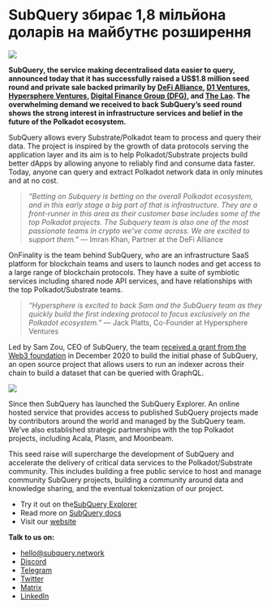 # SubQuery збирає 1,8 мільйона доларів на майбутнє розширення

![](https://miro.medium.com/max/1400/0*CrM8-LKRt3slWAsN)

**SubQuery, the service making decentralised data easier to query, announced today that it has successfully raised a US$1.8 million seed round and private sale backed primarily by [DeFi Alliance](https://defialliance.co/), [D1 Ventures](https://d1.ventures/), [Hypersphere Ventures](https://hypersphere.ventures/), [Digital Finance Group (DFG)](https://www.dfg.group/), and [The Lao](https://www.thelao.io/). The overwhelming demand we received to back SubQuery’s seed round shows the strong interest in infrastructure services and belief in the future of the Polkadot ecosystem.**

SubQuery allows every Substrate/Polkadot team to process and query their data. The project is inspired by the growth of data protocols serving the application layer and its aim is to help Polkadot/Substrate projects build better dApps by allowing anyone to reliably find and consume data faster. Today, anyone can query and extract Polkadot network data in only minutes and at no cost.

> _“Betting on Subquery is betting on the overall Polkadot ecosystem, and in this early stage a big part of that is infrastructure. They are a front-runner in this area as their customer base includes some of the top Polkadot projects. The Subquery team is also one of the most passionate teams in crypto we’ve come across. We are excited to support them.”_ — Imran Khan, Partner at the DeFi Alliance

OnFinality is the team behind SubQuery, who are an infrastructure SaaS platform for blockchain teams and users to launch nodes and get access to a large range of blockchain protocols. They have a suite of symbiotic services including shared node API services, and have relationships with the top Polkadot/Substrate teams.

> _“Hypersphere is excited to back Sam and the SubQuery team as they quickly build the first indexing protocol to focus exclusively on the Polkadot ecosystem.”_ — Jack Platts, Co-Founder at Hypersphere Ventures

Led by Sam Zou, CEO of SubQuery, the team [received a grant from the Web3 foundation](./20210207-SubQuery-Delivers-Its-Open-Source-SDK-Following-a-Web3-Foundation-Grant.md) in December 2020 to build the initial phase of SubQuery, an open source project that allows users to run an indexer across their chain to build a dataset that can be queried with GraphQL.

![](https://miro.medium.com/max/1000/0*kjspGYRr_BtMk015)

Since then SubQuery has launched the SubQuery Explorer. An online hosted service that provides access to published SubQuery projects made by contributors around the world and managed by the SubQuery team. We’ve also established strategic partnerships with the top Polkadot projects, including Acala, Plasm, and Moonbeam.

This seed raise will supercharge the development of SubQuery and accelerate the delivery of critical data services to the Polkadot/Substrate community. This includes building a free public service to host and manage community SubQuery projects, building a community around data and knowledge sharing, and the eventual tokenization of our project.

- Try it out on the[SubQuery Explorer](https://explorer.subquery.network/)
- Read more on [SubQuery docs](https://doc.subquery.network/)
- Visit our [website](https://subquery.network/)

**Talk to us on:**

- [hello@subquery.network](mailto:hello@subquery.network)
- [Discord](https://discord.com/invite/78zg8aBSMG)
- [Telegram](https://t.me/subquerynetwork)
- [Twitter](https://twitter.com/subquerynetwork)
- [Matrix](https://matrix.to/#/#subquery:matrix.org)
- [LinkedIn](https://www.linkedin.com/company/subquery)
